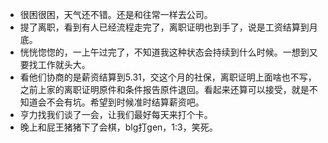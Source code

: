 + 很困很困，天气还不错。还是和往常一样去公司。
+ 提了离职，看到有人已经流程走完了，离职证明也到手了，说是工资结算到月底。
+ 恍恍惚惚的，一上午过完了，不知道我这种状态会持续到什么时候。一想到又要找工作就头大。
+ 看他们协商的是薪资结算到5.31，交这个月的社保，离职证明上面啥也不写，之前上家的离职证明原件和条件报告原件退回。看起来还算可以接受，就是不知道会不会有坑。希望到时候准时结算薪资吧。
+ 亨力找我们谈了一会，让我们最好每天来打个卡。
+ 晚上和屁王猪猪下了会棋，blg打gen，1:3，笑死。